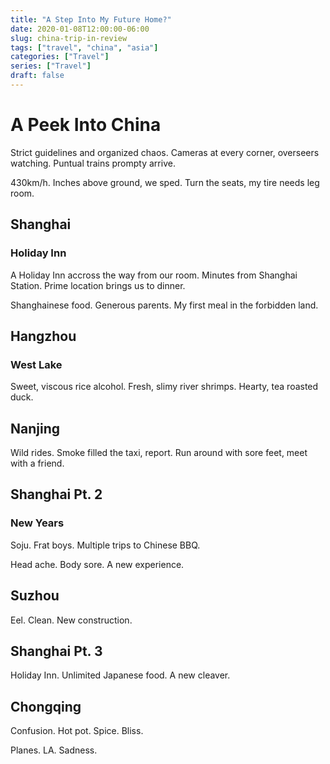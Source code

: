 ```yaml
---
title: "A Step Into My Future Home?"
date: 2020-01-08T12:00:00-06:00
slug: china-trip-in-review
tags: ["travel", "china", "asia"]
categories: ["Travel"]
series: ["Travel"]
draft: false
---
```


# A Peek Into China

Strict guidelines and organized chaos. Cameras at every corner, overseers watching. Puntual trains prompty arrive.

430km/h. Inches above ground, we sped. Turn the seats, my tire needs leg room. 

## Shanghai

### Holiday Inn

A Holiday Inn accross the way from our room. Minutes from Shanghai Station. Prime location brings us to dinner.

Shanghainese food. Generous parents. My first meal in the forbidden land.


## Hangzhou

### West Lake

Sweet, viscous rice alcohol. Fresh, slimy river shrimps. Hearty, tea roasted duck.

## Nanjing

Wild rides. Smoke filled the taxi, report. Run around with sore feet, meet with a friend.


## Shanghai Pt. 2

### New Years

Soju. Frat boys. Multiple trips to Chinese BBQ.

Head ache. Body sore. A new experience.


## Suzhou

Eel. Clean. New construction.


## Shanghai Pt. 3

Holiday Inn. Unlimited Japanese food. A new cleaver.


## Chongqing

Confusion. Hot pot. Spice. Bliss.

Planes. LA. Sadness.
